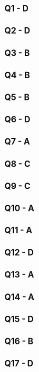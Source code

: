 # Q1 - D

# Q2 - D

# Q3 - B

# Q4 - B

# Q5 - B

# Q6 - D

# Q7 - A

# Q8 - C

# Q9 - C

# Q10 - A

# Q11 - A

# Q12 - D

# Q13 - A

# Q14 - A

# Q15 - D

# Q16 - B

# Q17 - D
